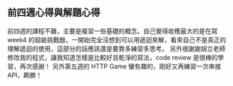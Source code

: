 ## 前四週心得與解題心得

前四週的課程不難，主要是複習一些基礎的概念。自己覺得收穫最大的是在寫 week4 的超級挑戰題，一開始完全沒想到可以用遞迴來解，看來自己不是真正的理解遞迴的使用，這部分的話應該還是要靠多練習多思考。
另外很謝謝胡立老師修改我的程式，讓我知道怎樣是比較好且乾淨的寫法，code review 是很棒的學習，再次感謝！
另外第五週的 HTTP Game 蠻有趣的，剛好又再練習一次串接 API，齁勝！
